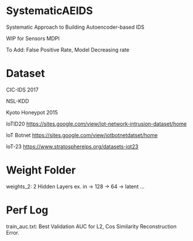 # SystematicAEIDS
Systematic Approach to Building Autoencoder-based IDS

WIP for Sensors MDPI

To Add:
False Positive Rate, Model Decreasing rate

# Dataset
CIC-IDS 2017

NSL-KDD

Kyoto Honeypot 2015

IoTID20
https://sites.google.com/view/iot-network-intrusion-dataset/home

IoT Botnet
https://sites.google.com/view/iotbotnetdatset/home

IoT-23
https://www.stratosphereips.org/datasets-iot23

# Weight Folder
weights_2: 2 Hidden Layers ex. in -> 128 -> 64 -> latent ...

# Perf Log
train_auc.txt: Best Validation AUC for L2, Cos Similarity Reconstruction Error.